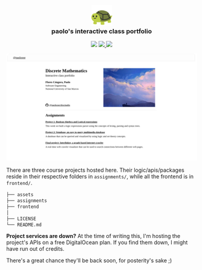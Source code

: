 <h3 align="center">
    <img src="./frontend/public/favicon.svg" width="55" /><br />
    paolo's interactive class portfolio<br />
</h3>

<p align="center">
<a href="https://crates.io/crates/logic-parser"><img src="https://img.shields.io/badge/crates-logic--parser-darkgreen?logo=rust&color=%23d2991d" /></a>
<a href="https://paoloose.site/discmaths"><img src="https://img.shields.io/badge/running-paoloose.site%2Fdiscmaths-ff8355?logo=GithubPages" />
</a>
<a href="https://npmjs.com/package/logic-parsers"><img src="https://img.shields.io/badge/npm-logic--parsers-red?logo=npm&color=FF6060" />
</a>
</p>

![Moving clouds](./assets/banner.png)

There are three course projects hosted here. Their logic/apis/packages reside in their
respective folders in `assignments/`, while all the frontend is in `frontend/`.

```plain
├── assets
├── assignments
├── frontend
│
├── LICENSE
└── README.md
```

**Project services are down?** At the time of writing this, I'm hosting the project's APIs
on a free DigitalOcean plan. If you find them down, I might have run out of credits.

There's a great chance they'll be back soon, for posterity's sake ;)
